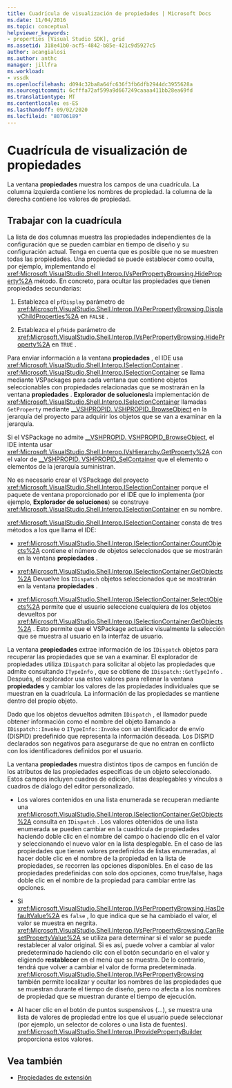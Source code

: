 ```yaml
---
title: Cuadrícula de visualización de propiedades | Microsoft Docs
ms.date: 11/04/2016
ms.topic: conceptual
helpviewer_keywords:
- properties [Visual Studio SDK], grid
ms.assetid: 318e41b0-acf5-4842-b85e-421c9d5927c5
author: acangialosi
ms.author: anthc
manager: jillfra
ms.workload:
- vssdk
ms.openlocfilehash: d094c32ba8a64fc636f3fb6dfb2944dc3955628a
ms.sourcegitcommit: 6cfffa72af599a9d667249caaaa411bb28ea69fd
ms.translationtype: MT
ms.contentlocale: es-ES
ms.lasthandoff: 09/02/2020
ms.locfileid: "80706189"
---
```

# <a name="properties-display-grid"></a>Cuadrícula de visualización de propiedades

La ventana **propiedades** muestra los campos de una cuadrícula. La columna izquierda contiene los nombres de propiedad. la columna de la derecha contiene los valores de propiedad.

## <a name="work-with-the-grid"></a>Trabajar con la cuadrícula

La lista de dos columnas muestra las propiedades independientes de la configuración que se pueden cambiar en tiempo de diseño y su configuración actual. Tenga en cuenta que es posible que no se muestren todas las propiedades. Una propiedad se puede establecer como oculta, por ejemplo, implementando el <xref:Microsoft.VisualStudio.Shell.Interop.IVsPerPropertyBrowsing.HideProperty%2A> método. En concreto, para ocultar las propiedades que tienen propiedades secundarias:

1. Establezca el `pfDisplay` parámetro de <xref:Microsoft.VisualStudio.Shell.Interop.IVsPerPropertyBrowsing.DisplayChildProperties%2A> en `FALSE` .

2. Establezca el `pfHide` parámetro de <xref:Microsoft.VisualStudio.Shell.Interop.IVsPerPropertyBrowsing.HideProperty%2A> en `TRUE` .

Para enviar información a la ventana **propiedades** , el IDE usa <xref:Microsoft.VisualStudio.Shell.Interop.ISelectionContainer> . <xref:Microsoft.VisualStudio.Shell.Interop.ISelectionContainer> se llama mediante VSPackages para cada ventana que contiene objetos seleccionables con propiedades relacionadas que se mostrarán en la ventana **propiedades** . **Explorador de soluciones**la implementación de <xref:Microsoft.VisualStudio.Shell.Interop.ISelectionContainer> llamadas `GetProperty` mediante [__VSHPROPID. VSHPROPID_BrowseObject](<xref:Microsoft.VisualStudio.Shell.Interop.__VSHPROPID.VSHPROPID_BrowseObject>) en la jerarquía del proyecto para adquirir los objetos que se van a examinar en la jerarquía.

Si el VSPackage no admite [__VSHPROPID. VSHPROPID_BrowseObject](<xref:Microsoft.VisualStudio.Shell.Interop.__VSHPROPID.VSHPROPID_BrowseObject>), el IDE intenta usar <xref:Microsoft.VisualStudio.Shell.Interop.IVsHierarchy.GetProperty%2A> con el valor de [__VSHPROPID. VSHPROPID_SelContainer](<xref:Microsoft.VisualStudio.Shell.Interop.__VSHPROPID.VSHPROPID_SelContainer>) que el elemento o elementos de la jerarquía suministran.

No es necesario crear el VSPackage del proyecto <xref:Microsoft.VisualStudio.Shell.Interop.ISelectionContainer> porque el paquete de ventana proporcionado por el IDE que lo implementa (por ejemplo, **Explorador de soluciones**) se construye <xref:Microsoft.VisualStudio.Shell.Interop.ISelectionContainer> en su nombre.

<xref:Microsoft.VisualStudio.Shell.Interop.ISelectionContainer> consta de tres métodos a los que llama el IDE:

- <xref:Microsoft.VisualStudio.Shell.Interop.ISelectionContainer.CountObjects%2A> contiene el número de objetos seleccionados que se mostrarán en la ventana **propiedades** .

- <xref:Microsoft.VisualStudio.Shell.Interop.ISelectionContainer.GetObjects%2A> Devuelve los `IDispatch` objetos seleccionados que se mostrarán en la ventana **propiedades** .

- <xref:Microsoft.VisualStudio.Shell.Interop.ISelectionContainer.SelectObjects%2A> permite que el usuario seleccione cualquiera de los objetos devueltos por <xref:Microsoft.VisualStudio.Shell.Interop.ISelectionContainer.GetObjects%2A> . Esto permite que el VSPackage actualice visualmente la selección que se muestra al usuario en la interfaz de usuario.

La ventana **propiedades** extrae información de los `IDispatch` objetos para recuperar las propiedades que se van a examinar. El explorador de propiedades utiliza `IDispatch` para solicitar al objeto las propiedades que admite consultando `ITypeInfo` , que se obtiene de `IDispatch::GetTypeInfo` . Después, el explorador usa estos valores para rellenar la ventana **propiedades** y cambiar los valores de las propiedades individuales que se muestran en la cuadrícula. La información de las propiedades se mantiene dentro del propio objeto.

Dado que los objetos devueltos admiten `IDispatch` , el llamador puede obtener información como el nombre del objeto llamando a `IDispatch::Invoke` o `ITypeInfo::Invoke` con un identificador de envío (DISPID) predefinido que representa la información deseada. Los DISPID declarados son negativos para asegurarse de que no entran en conflicto con los identificadores definidos por el usuario.

La ventana **propiedades** muestra distintos tipos de campos en función de los atributos de las propiedades específicas de un objeto seleccionado. Estos campos incluyen cuadros de edición, listas desplegables y vínculos a cuadros de diálogo del editor personalizado.

- Los valores contenidos en una lista enumerada se recuperan mediante una <xref:Microsoft.VisualStudio.Shell.Interop.ISelectionContainer.GetObjects%2A> consulta en `IDispatch` . Los valores obtenidos de una lista enumerada se pueden cambiar en la cuadrícula de propiedades haciendo doble clic en el nombre del campo o haciendo clic en el valor y seleccionando el nuevo valor en la lista desplegable. En el caso de las propiedades que tienen valores predefinidos de listas enumeradas, al hacer doble clic en el nombre de la propiedad en la lista de propiedades, se recorren las opciones disponibles. En el caso de las propiedades predefinidas con solo dos opciones, como true/false, haga doble clic en el nombre de la propiedad para cambiar entre las opciones.

- Si <xref:Microsoft.VisualStudio.Shell.Interop.IVsPerPropertyBrowsing.HasDefaultValue%2A> es `false` , lo que indica que se ha cambiado el valor, el valor se muestra en negrita. <xref:Microsoft.VisualStudio.Shell.Interop.IVsPerPropertyBrowsing.CanResetPropertyValue%2A> se utiliza para determinar si el valor se puede restablecer al valor original. Si es así, puede volver a cambiar al valor predeterminado haciendo clic con el botón secundario en el valor y eligiendo **restablecer** en el menú que se muestra. De lo contrario, tendrá que volver a cambiar el valor de forma predeterminada. <xref:Microsoft.VisualStudio.Shell.Interop.IVsPerPropertyBrowsing> también permite localizar y ocultar los nombres de las propiedades que se muestran durante el tiempo de diseño, pero no afecta a los nombres de propiedad que se muestran durante el tiempo de ejecución.

- Al hacer clic en el botón de puntos suspensivos (...), se muestra una lista de valores de propiedad entre los que el usuario puede seleccionar (por ejemplo, un selector de colores o una lista de fuentes). <xref:Microsoft.VisualStudio.Shell.Interop.IProvidePropertyBuilder> proporciona estos valores.

## <a name="see-also"></a>Vea también

- [Propiedades de extensión](../../extensibility/internals/extending-properties.md)
